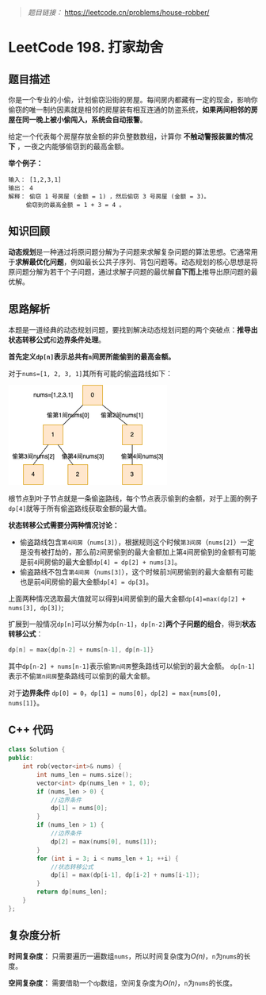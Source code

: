 
> *题目链接：* https://leetcode.cn/problems/house-robber/

# LeetCode 198. 打家劫舍

## 题目描述

你是一个专业的小偷，计划偷窃沿街的房屋。每间房内都藏有一定的现金，影响你偷窃的唯一制约因素就是相邻的房屋装有相互连通的防盗系统，**如果两间相邻的房屋在同一晚上被小偷闯入，系统会自动报警**。

给定一个代表每个房屋存放金额的非负整数数组，计算你 **不触动警报装置的情况下** ，一夜之内能够偷窃到的最高金额。

**举个例子：**
```
输入： [1,2,3,1]
输出： 4
解释： 偷窃 1 号房屋 (金额 = 1) ，然后偷窃 3 号房屋 (金额 = 3)。
     偷窃到的最高金额 = 1 + 3 = 4 。
```

## 知识回顾

**动态规划**是一种通过将原问题分解为子问题来求解复杂问题的算法思想。它通常用于**求解最优化问题**，例如最长公共子序列、背包问题等。动态规划的核心思想是将原问题分解为若干个子问题，通过求解子问题的最优解**自下而上**推导出原问题的最优解。

## 思路解析

本题是一道经典的动态规划问题，要找到解决动态规划问题的两个突破点：**推导出状态转移公式**和**边界条件处理**。

**首先定义`dp[n]`表示总共有`n`间房所能偷到的最高金额。**

对于`nums=[1, 2, 3, 1]`其所有可能的偷盗路线如下：

![](https://raw.githubusercontent.com/ldtech007/leetcode/main/pic/lc-0198-01.png)

根节点到叶子节点就是一条偷盗路线，每个节点表示偷到的金额，对于上面的例子`dp[4]`就等于所有偷盗路线获取金额的最大值。

**状态转移公式需要分两种情况讨论：**
* 偷盗路线包含`第4间房`（`nums[3]`），根据规则这个时候`第3间房`（`nums[2]`）一定是没有被打劫的，那么前`2`间房偷到的最大金额加上第`4`间房偷到的金额有可能是前`4`间房偷的最大金额`dp[4] = dp[2] + nums[3]`。
* 偷盗路线不包含`第4间房`（`nums[3]`），这个时候前`3`间房偷到的最大金额有可能也是前`4`间房偷的最大金额`dp[4] = dp[3]`。

上面两种情况选取最大值就可以得到`4`间房偷到的最大金额`dp[4]=max(dp[2] + nums[3], dp[3])`;

扩展到一般情况`dp[n]`可以分解为`dp[n-1]`，`dp[n-2]`**两个子问题的组合**，得到**状态转移公式**：

```cpp
dp[n] = max{dp[n-2] + nums[n-1], dp[n-1]}
```

其中`dp[n-2] + nums[n-1]`表示偷`第n间房`整条路线可以偷到的最大金额。 `dp[n-1]`表示不偷`第n间房`整条路线可以偷到的最大金额。

对于**边界条件** `dp[0] = 0`，`dp[1] = nums[0]`，`dp[2] = max{nums[0], nums[1]}`。

## C++ 代码

```cpp
class Solution {
public:
    int rob(vector<int>& nums) {
        int nums_len = nums.size();
        vector<int> dp(nums_len + 1, 0);
        if (nums_len > 0) {
            //边界条件
            dp[1] = nums[0];
        }
        if (nums_len > 1) {
            //边界条件
            dp[2] = max(nums[0], nums[1]);
        }
        for (int i = 3; i < nums_len + 1; ++i) {
            //状态转移公式
            dp[i] = max(dp[i-1], dp[i-2] + nums[i-1]);
        }
        return dp[nums_len];
    }
};

```

## 复杂度分析

**时间复杂度：** 只需要遍历一遍数组`nums`，所以时间复杂度为*O(n)*，`n`为`nums`的长度。

**空间复杂度：** 需要借助一个`dp`数组，空间复杂度为*O(n)*，`n`为`nums`的长度。

